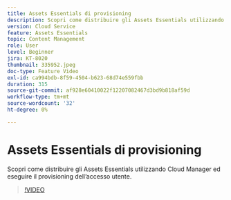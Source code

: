 ```yaml
---
title: Assets Essentials di provisioning
description: Scopri come distribuire gli Assets Essentials utilizzando Cloud Manager ed eseguire il provisioning dell’accesso utente.
version: Cloud Service
feature: Assets Essentials
topic: Content Management
role: User
level: Beginner
jira: KT-8020
thumbnail: 335952.jpeg
doc-type: Feature Video
exl-id: ca994bdb-8f59-4504-b623-68d74e559fbb
duration: 315
source-git-commit: af928e60410022f12207082467d3bd9b818af59d
workflow-type: tm+mt
source-wordcount: '32'
ht-degree: 0%

---
```


# Assets Essentials di provisioning

Scopri come distribuire gli Assets Essentials utilizzando Cloud Manager ed eseguire il provisioning dell’accesso utente.

>[!VIDEO](https://video.tv.adobe.com/v/335952?quality=12&learn=on)
